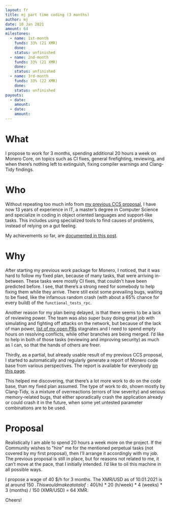 ```yaml
---
layout: fr
title: mj part time coding (3 months)
author: mj
date: 10 Jan 2021
amount: 64
milestones:
  - name: 1st-month
    funds: 33% (21 XMR)
    done:
    status: unfinished
  - name: 2nd-month
    funds: 33% (21 XMR)
    done:
    status: unfinished
  - name: 3rd-month
    funds: 33% (22 XMR)
    done:
    status: unfinished
payouts:
  - date:
    amount:
  - date:
    amount:
---
```




# What

I propose to work for 3 months, spending additional 20 hours a week on Monero Core, on topics such as CI fixes, general firefighting, reviewing, and when there’s nothing left to extinguish, fixing compiler warnings and Clang-Tidy findings.


# Who

Without repeating too much info from [my previous CCS proposal](https://ccs.getmonero.org/proposals/mj-compil-time-reduction.html), I have now 13 years of experience in IT, a master’s degree in Computer Science and specialize in coding in object oriented languages and support-like tasks. This includes using specialized tools to find causes of problems, instead of relying on a gut feeling.

My achievements so far, are [documented in this post](https://repo.getmonero.org/monero-project/ccs-proposals/-/merge_requests/138#note_10583).


# Why

After starting my previous work package for Monero, I noticed, that it was hard to follow my fixed plan, because of many tasks, that were arriving in-between. These tasks were mostly CI fixes, that couldn’t have been predicted before. I see, that there’s a strong need for somebody to help fixing them while they arrive. There still exist some prevailing bugs, waiting to be fixed, like the infamous random crash (with about a 65% chance for every build) of the `functional_tests_rpc`.

Another reason for my plan being delayed, is that there seems to be a lack of reviewing power. The team was also super busy doing great job with simulating and fighting off attacks on the network, but because of the lack of man power, [list of my open PRs](https://github.com/issues?q=is%3Apr+is%3Aopen+author%3Amj-xmr) stagnates and I need to spend empty hours on resolving conflicts, while other branches are being merged. I’d like to help in both of those tasks (reviewing and improving security) as much as I can, so that the hands of others are freer.

Thirdly, as a partial, but already usable result of my previous CCS proposal, I started to automatically and regularly generate a report of Monero code base from various perspectives. The report is available for everybody [on this page](http://enjo.hopto.org/pub/monero/).

This helped me discovering, that there’s a lot more work to do on the code base, than my fixed plan assumed. The type of work to do, shown mostly by Clang-Tidy, is a mixture of overreactions (errors of low severity) and serious memory-related bugs, that either sporadically crash the application already or could crash it in the future, when some yet untested parameter combinations are to be used.


# Proposal

Realistically I am able to spend 20 hours a week more on the project. If the Community wishes to "hire" me for the mentioned perpetual tasks (not covered by my first proposal), then I’ll arrange it accordingly with my job. The previous proposal is still in place, but for reasons not related to me, it can’t move at the pace, that I initially intended. I’d like to oil this machine in all possible ways.

I propose a wage of 40 $/h for 3 months. The XMR/USD as of 10.01.2021 is at around 150 $. This would make a total of:
40 ($/h) *  20 (h/week) * 4 (weeks) * 3 (months) / 150 (XMR/USD) = 64 XMR.

Cheers!
